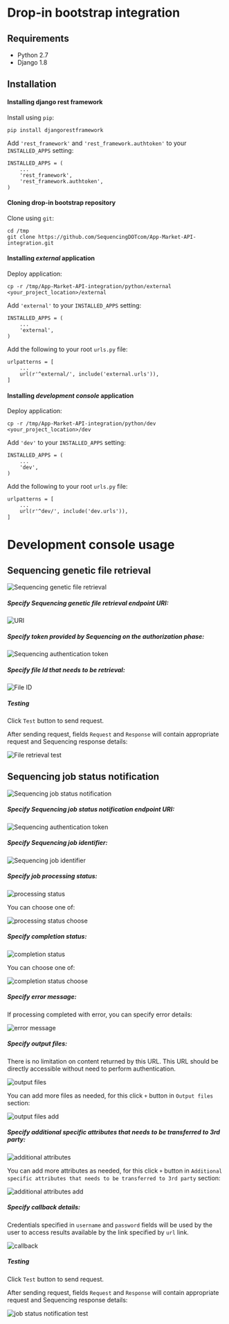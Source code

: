 # Drop-in bootstrap integration

## Requirements

* Python 2.7
* Django 1.8

## Installation

#### Installing django rest framework

Install using `pip`:
```
pip install djangorestframework
```

Add `'rest_framework'` and `'rest_framework.authtoken'` to your `INSTALLED_APPS` setting:
```
INSTALLED_APPS = (
    ...
    'rest_framework',
    'rest_framework.authtoken',
)
```

#### Cloning drop-in bootstrap repository

Clone using `git`:
```
cd /tmp
git clone https://github.com/SequencingDOTcom/App-Market-API-integration.git
```

#### Installing *external* application

Deploy application:
```
cp -r /tmp/App-Market-API-integration/python/external <your_project_location>/external
```

Add `'external'` to your `INSTALLED_APPS` setting:
```
INSTALLED_APPS = (
    ...
    'external',
)
```

Add the following to your root `urls.py` file:
```
urlpatterns = [
    ...
    url(r'^external/', include('external.urls')),
]
```

#### Installing *development console* application

Deploy application:
```
cp -r /tmp/App-Market-API-integration/python/dev <your_project_location>/dev
```

Add `'dev'` to your `INSTALLED_APPS` setting:
```
INSTALLED_APPS = (
    ...
    'dev',
)
```

Add the following to your root `urls.py` file:
```
urlpatterns = [
    ...
    url(r'^dev/', include('dev.urls')),
]
```


# Development console usage

## Sequencing genetic file retrieval

![Sequencing genetic file retrieval](doc/resources/Screenshot%20from%202016-12-16%2018-12-30.png?raw=true)

##### Specify Sequencing genetic file retrieval endpoint URI: 

![URI](doc/resources/file-retrieval-url.png?raw=true)

##### Specify token provided by Sequencing on the authorization phase:

![Sequencing authentication token](doc/resources/sequencing-auth-token.png?raw=true)

##### Specify file Id that needs to be retrieval:

![File ID](doc/resources/file-id.png?raw=true)

##### Testing

Click `Test` button to send request.

After sending request, fields `Request` and `Response` will contain appropriate request and Sequencing response details:

![File retrieval test](doc/resources/file-retrieval-test.png?raw=true)


## Sequencing job status notification 

![Sequencing job status notification](doc/resources/job-status-notification-endpoint.png?raw=true)

##### Specify Sequencing job status notification endpoint URI:

![Sequencing authentication token](doc/resources/sequencing-auth-token.png?raw=true)


##### Specify Sequencing job identifier:

![Sequencing job identifier](doc/resources/sequencing-job-id.png?raw=true)

##### Specify job processing status:

![processing status](doc/resources/processing_status.png?raw=true)

You can choose one of:

![processing status choose](doc/resources/processing_status_choose.png?raw=true)

##### Specify completion status:

![completion status](doc/resources/completion_status.png?raw=true)

You can choose one of:

![completion status choose](doc/resources/completion_status_choose.png?raw=true)

##### Specify error message:

If processing completed with error, you can specify error details:

![error message](doc/resources/error_message.png?raw=true)


##### Specify output files:

There is no limitation on content returned by this URL.
This URL should be directly accessible without need to perform authentication.

![output files](doc/resources/otuput-files.png?raw=true)

You can add more files as needed, for this click `+` button in `Output files` section:

![output files add](doc/resources/output-files-new.png?raw=true)


##### Specify additional specific attributes that needs to be transferred to 3rd party:

![additional attributes](doc/resources/additional-attr.png?raw=true)

You can add more attributes as needed, for this click `+` button in `Additional specific attributes that needs to be transferred to 3rd party` section:

![additional attributes add](doc/resources/additional-attr-new.png?raw=true)


##### Specify callback details:

Credentials specified in `username` and `password` fields will be used by the user to access results available by the link specified by `url` link.

![callback](doc/resources/callback.png?raw=true)


##### Testing

Click `Test` button to send request.

After sending request, fields `Request` and `Response` will contain appropriate request and Sequencing response details:

![job status notification test](doc/resources/job-status-notification-test.png?raw=true)
